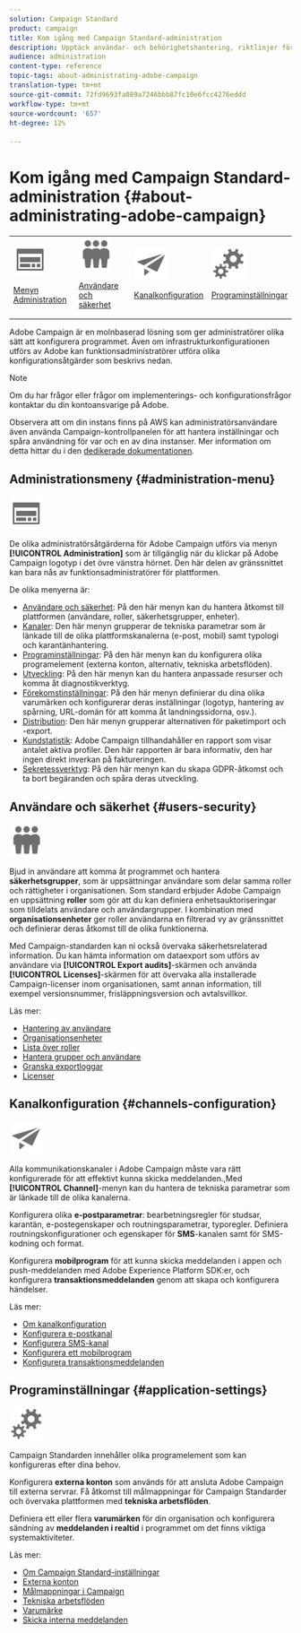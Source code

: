 ```yaml
---
solution: Campaign Standard
product: campaign
title: Kom igång med Campaign Standard-administration
description: Upptäck användar- och behörighetshantering, riktlinjer för övervakning, kanalspecifika konfigurationer och riktlinjer för programinställningar.
audience: administration
content-type: reference
topic-tags: about-administrating-adobe-campaign
translation-type: tm+mt
source-git-commit: 72fd9693fa089a7246bbb87fc10e6fcc4276eddd
workflow-type: tm+mt
source-wordcount: '657'
ht-degree: 12%

---
```



# Kom igång med Campaign Standard-administration {#about-administrating-adobe-campaign}

<table>
<tr><td><img src="assets/do-not-localize/icon_menu.svg" width="60px"><p><a href="#administration-menu">Menyn Administration</a></p></td>
<td><img src="assets/do-not-localize/icon_users.svg" width="60px"><p><a href="#users-security">Användare och säkerhet</a></p></td>
<td><img src="assets/do-not-localize/icon_channels.svg" width="60px"><p><a href="#channels-configuration">Kanalkonfiguration</a></p></td>
<td><img src="assets/do-not-localize/icon_settings.svg" width="60px"><p><a href="#application-settings">Programinställningar</a></p></td></tr>
</table>

Adobe Campaign är en molnbaserad lösning som ger administratörer olika sätt att konfigurera programmet. Även om infrastrukturkonfigurationen utförs av Adobe kan funktionsadministratörer utföra olika konfigurationsåtgärder som beskrivs nedan.

>[!NOTE]
>
>Om du har frågor eller frågor om implementerings- och konfigurationsfrågor kontaktar du din kontoansvarige på Adobe.

Observera att om din instans finns på AWS kan administratörsanvändare även använda Campaign-kontrollpanelen för att hantera inställningar och spåra användning för var och en av dina instanser. Mer information om detta hittar du i den [dedikerade dokumentationen](https://experienceleague.adobe.com/docs/control-panel/using/control-panel-home.html).

## Administrationsmeny {#administration-menu}

<img src="assets/do-not-localize/icon_menu.svg" width="60px">

De olika administratörsåtgärderna för Adobe Campaign utförs via menyn **[!UICONTROL Administration]** som är tillgänglig när du klickar på Adobe Campaign logotyp i det övre vänstra hörnet. Den här delen av gränssnittet kan bara nås av funktionsadministratörer för plattformen.

De olika menyerna är:

* [Användare och säkerhet](../../administration/using/about-access-management.md): På den här menyn kan du hantera åtkomst till plattformen (användare, roller, säkerhetsgrupper, enheter).
* [Kanaler](../../administration/using/about-channel-configuration.md): Den här menyn grupperar de tekniska parametrar som är länkade till de olika plattformskanalerna (e-post, mobil) samt typologi och karantänhantering.
* [Programinställningar](../../administration/using/external-accounts.md): På den här menyn kan du konfigurera olika programelement (externa konton, alternativ, tekniska arbetsflöden).
* [Utveckling](../../developing/using/data-model-concepts.md): På den här menyn kan du hantera anpassade resurser och komma åt diagnostikverktyg.
* [Förekomstinställningar](../../administration/using/branding.md): På den här menyn definierar du dina olika varumärken och konfigurerar deras inställningar (logotyp, hantering av spårning, URL-domän för att komma åt landningssidorna, osv.).
* [Distribution](../../automating/using/managing-packages.md): Den här menyn grupperar alternativen för paketimport och -export.
* [Kundstatistik](../../audiences/using/active-profiles.md): Adobe Campaign tillhandahåller en rapport som visar antalet aktiva profiler. Den här rapporten är bara informativ, den har ingen direkt inverkan på faktureringen.
* [Sekretessverktyg](../../start/using/privacy-management.md): På den här menyn kan du skapa GDPR-åtkomst och ta bort begäranden och spåra deras utveckling.

## Användare och säkerhet {#users-security}

<img src="assets/do-not-localize/icon_users.svg"  width="60px">

Bjud in användare att komma åt programmet och hantera **säkerhetsgrupper**, som är uppsättningar användare som delar samma roller och rättigheter i organisationen. Som standard erbjuder Adobe Campaign en uppsättning **roller** som gör att du kan definiera enhetsauktoriseringar som tilldelats användare och användargrupper. I kombination med **organisationsenheter** ger roller användarna en filtrerad vy av gränssnittet och definierar deras åtkomst till de olika funktionerna.

Med Campaign-standarden kan ni också övervaka säkerhetsrelaterad information. Du kan hämta information om dataexport som utförs av användare via **[!UICONTROL Export audits]**-skärmen och använda **[!UICONTROL Licenses]**-skärmen för att övervaka alla installerade Campaign-licenser inom organisationen, samt annan information, till exempel versionsnummer, frisläppningsversion och avtalsvillkor.

Läs mer:

* [Hantering av användare](../../administration/using/users-management.md)
* [Organisationsenheter](../../administration/using/organizational-units.md)
* [Lista över roller](../../administration/using/list-of-roles.md)
* [Hantera grupper och användare](../../administration/using/managing-groups-and-users.md)
* [Granska exportloggar](../../administration/using/auditing-export-logs.md)
* [Licenser](../../administration/using/licenses.md)

## Kanalkonfiguration {#channels-configuration}

<img src="assets/do-not-localize/icon_channels.svg" width="60px">

Alla kommunikationskanaler i Adobe Campaign måste vara rätt konfigurerade för att effektivt kunna skicka meddelanden.,Med **[!UICONTROL Channel]**-menyn kan du hantera de tekniska parametrar som är länkade till de olika kanalerna.

Konfigurera olika **e-postparametrar**: bearbetningsregler för studsar, karantän, e-postegenskaper och routningsparametrar, typoregler. Definiera routningskonfigurationer och egenskaper för **SMS**-kanalen samt för SMS-kodning och format.

Konfigurera **mobilprogram** för att kunna skicka meddelanden i appen och push-meddelanden med Adobe Experience Platform SDK:er, och konfigurera **transaktionsmeddelanden** genom att skapa och konfigurera händelser.

Läs mer:

* [Om kanalkonfiguration](../../administration/using/about-channel-configuration.md)
* [Konfigurera e-postkanal](../../administration/using/configuring-email-channel.md)
* [Konfigurera SMS-kanal](../../administration/using/configuring-sms-channel.md)
* [Konfigurera ett mobilprogram](../../administration/using/configuring-a-mobile-application.md)
* [Konfigurera transaktionsmeddelanden](../../administration/using/configuring-transactional-messaging.md)

## Programinställningar {#application-settings}

<img src="assets/do-not-localize/icon_settings.svg" width="60px">

Campaign Standarden innehåller olika programelement som kan konfigureras efter dina behov.

Konfigurera **externa konton** som används för att ansluta Adobe Campaign till externa servrar. Få åtkomst till målmappningar för Campaign Standarder och övervaka plattformen med **tekniska arbetsflöden**.

Definiera ett eller flera **varumärken** för din organisation och konfigurera sändning av **meddelanden i realtid** i programmet om det finns viktiga systemaktiviteter.

Läs mer:

* [Om Campaign Standard-inställningar](../../administration/using/about-campaign-standard-settings.md)
* [Externa konton](../../administration/using/external-accounts.md)
* [Målmappningar i Campaign](../../administration/using/target-mappings-in-campaign.md)
* [Tekniska arbetsflöden](../../administration/using/technical-workflows.md)
* [Varumärke](../../administration/using/branding.md)
* [Skicka interna meddelanden](../../administration/using/sending-internal-notifications.md)
